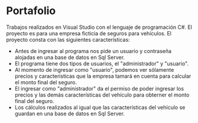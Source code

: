 # Portafolio
Trabajos realizados en Visual Studio con el lenguaje de programación C#.
El proyecto es para una empresa ficticia de seguros para vehículos.
El proyecto consta con las siguientes características: 
- Antes de ingresar al programa nos pide un usuario y contraseña alojadas en una base de datos en Sql Server.
- El programa tiene dos tipos de usuarios, el "administrador" y "usuario".
- Al momento de ingresar como "usuario", podemos ver sólamente precios y caracteristicas que la empresa tamará en cuenta para calcular el monto final del seguro.
- El ingresar como "administrador" da el permiso de poder ingresar los precios y las demás características del vehículo para obterner el monto final del seguro.
- Los cálculos realizados al igual que las características del vehículo se guardan en una base de datos en Sql Server. 
